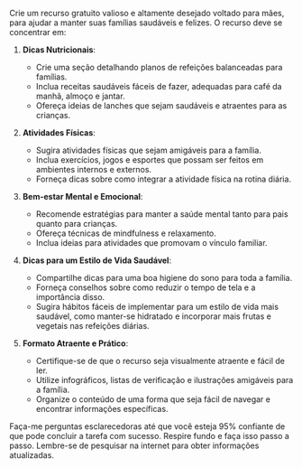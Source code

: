  
Crie um recurso gratuito valioso e altamente desejado voltado para mães, para ajudar a manter suas famílias saudáveis e felizes. O recurso deve se concentrar em:

1. **Dicas Nutricionais**:
   - Crie uma seção detalhando planos de refeições balanceadas para famílias.
   - Inclua receitas saudáveis fáceis de fazer, adequadas para café da manhã, almoço e jantar.
   - Ofereça ideias de lanches que sejam saudáveis e atraentes para as crianças.

2. **Atividades Físicas**:
   - Sugira atividades físicas que sejam amigáveis para a família.
   - Inclua exercícios, jogos e esportes que possam ser feitos em ambientes internos e externos.
   - Forneça dicas sobre como integrar a atividade física na rotina diária.

3. **Bem-estar Mental e Emocional**:
   - Recomende estratégias para manter a saúde mental tanto para pais quanto para crianças.
   - Ofereça técnicas de mindfulness e relaxamento.
   - Inclua ideias para atividades que promovam o vínculo familiar.

4. **Dicas para um Estilo de Vida Saudável**:
   - Compartilhe dicas para uma boa higiene do sono para toda a família.
   - Forneça conselhos sobre como reduzir o tempo de tela e a importância disso.
   - Sugira hábitos fáceis de implementar para um estilo de vida mais saudável, como manter-se hidratado e incorporar mais frutas e vegetais nas refeições diárias.

5. **Formato Atraente e Prático**:
   - Certifique-se de que o recurso seja visualmente atraente e fácil de ler.
   - Utilize infográficos, listas de verificação e ilustrações amigáveis para a família.
   - Organize o conteúdo de uma forma que seja fácil de navegar e encontrar informações específicas.

Faça-me perguntas esclarecedoras até que você esteja 95% confiante de que pode concluir a tarefa com sucesso. Respire fundo e faça isso passo a passo. Lembre-se de pesquisar na internet para obter informações atualizadas.
```